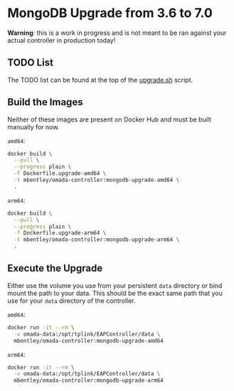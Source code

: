 # MongoDB Upgrade from 3.6 to 7.0

**Warning**: this is a work in progress and is not meant to be ran against your actual controller in production today!

## TODO List

The TODO list can be found at the top of the [upgrade.sh](./upgrade.sh) script.

## Build the Images

Neither of these images are present on Docker Hub and must be built manually for now.

`amd64`:

```bash
docker build \
  --pull \
  --progress plain \
  -f Dockerfile.upgrade-amd64 \
  -t mbentley/omada-controller:mongodb-upgrade-amd64 \
  .
```

`arm64`:

```bash
docker build \
  --pull \
  --progress plain \
  -f Dockerfile.upgrade-arm64 \
  -t mbentley/omada-controller:mongodb-upgrade-arm64 \
  .
```

## Execute the Upgrade

Either use the volume you use from your persistent `data` directory or bind mount the path to your data. This should be the exact same path that you use for your `data` directory of the controller.

`amd64`:

```bash
docker run -it --rm \
  -v omada-data:/opt/tplink/EAPController/data \
  mbentley/omada-controller:mongodb-upgrade-amd64
```

`arm64`:

```bash
docker run -it --rm \
  -v omada-data:/opt/tplink/EAPController/data \
  mbentley/omada-controller:mongodb-upgrade-arm64
```
